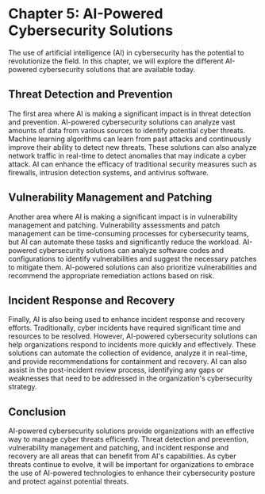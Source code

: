 Chapter 5: AI-Powered Cybersecurity Solutions
=============================================

The use of artificial intelligence (AI) in cybersecurity has the potential to revolutionize the field. In this chapter, we will explore the different AI-powered cybersecurity solutions that are available today.

Threat Detection and Prevention
-------------------------------

The first area where AI is making a significant impact is in threat detection and prevention. AI-powered cybersecurity solutions can analyze vast amounts of data from various sources to identify potential cyber threats. Machine learning algorithms can learn from past attacks and continuously improve their ability to detect new threats. These solutions can also analyze network traffic in real-time to detect anomalies that may indicate a cyber attack. AI can enhance the efficacy of traditional security measures such as firewalls, intrusion detection systems, and antivirus software.

Vulnerability Management and Patching
-------------------------------------

Another area where AI is making a significant impact is in vulnerability management and patching. Vulnerability assessments and patch management can be time-consuming processes for cybersecurity teams, but AI can automate these tasks and significantly reduce the workload. AI-powered cybersecurity solutions can analyze software codes and configurations to identify vulnerabilities and suggest the necessary patches to mitigate them. AI-powered solutions can also prioritize vulnerabilities and recommend the appropriate remediation actions based on risk.

Incident Response and Recovery
------------------------------

Finally, AI is also being used to enhance incident response and recovery efforts. Traditionally, cyber incidents have required significant time and resources to be resolved. However, AI-powered cybersecurity solutions can help organizations respond to incidents more quickly and effectively. These solutions can automate the collection of evidence, analyze it in real-time, and provide recommendations for containment and recovery. AI can also assist in the post-incident review process, identifying any gaps or weaknesses that need to be addressed in the organization's cybersecurity strategy.

Conclusion
----------

AI-powered cybersecurity solutions provide organizations with an effective way to manage cyber threats efficiently. Threat detection and prevention, vulnerability management and patching, and incident response and recovery are all areas that can benefit from AI's capabilities. As cyber threats continue to evolve, it will be important for organizations to embrace the use of AI-powered technologies to enhance their cybersecurity posture and protect against potential threats.
